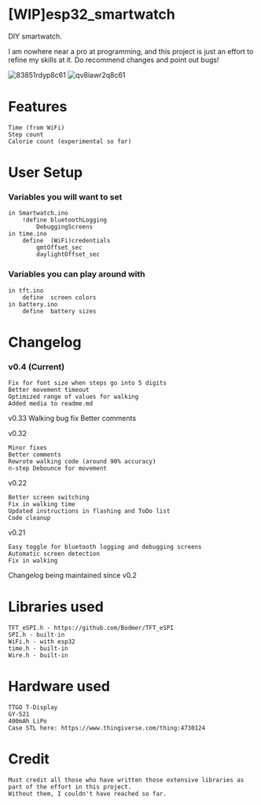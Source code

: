 
# [WIP]esp32_smartwatch
DIY smartwatch.

I am nowhere near a pro at programming, and this project is just an effort to refine my skills at it. Do recommend changes and point out bugs! 

![83851rdyp8c61](https://user-images.githubusercontent.com/14368465/106637627-f688be80-65a8-11eb-9b04-b9190dd37171.jpg)
![qv8iawr2q8c61](https://user-images.githubusercontent.com/14368465/106637832-3059c500-65a9-11eb-8190-96edd26f87b8.gif)

# Features 
	Time (from WiFi)
	Step count
	Calorie count (experimental so far) 
# User Setup
### Variables you will want to set
	in Smartwatch.ino
		!define	bluetoothLogging
			DebuggingScreens
	in time.ino
		define 	(WiFi)credentials
			gmtOffset_sec
			daylightOffset_sec
			
### Variables you can play around with
	in tft.ino
		define 	screen colors
	in battery.ino
		define 	battery sizes

# Changelog

### v0.4 (Current)
	
	Fix for font size when steps go into 5 digits
	Better movement timeout
	Optimized range of values for walking
	Added media to readme.md
	
v0.33
	Walking bug fix
	Better comments

v0.32

	Minor fixes
	Better comments
	Rewrote walking code (around 90% accuracy)
	n-step Debounce for movement
	
v0.22
	
	Better screen switching
	Fix in walking time
	Updated instructions in flashing and ToDo list
	Code cleanup
		
v0.21
	
	Easy toggle for bluetooth logging and debugging screens	
	Automatic screen detection	
	Fix in walking

Changelog being maintained since v0.2

# Libraries used
  	TFT_eSPI.h - https://github.com/Bodmer/TFT_eSPI
  	SPI.h - built-in
  	WiFi.h - with esp32 
  	time.h - built-in
  	Wire.h - built-in

# Hardware used
  	TTGO T-Display
  	GY-521
  	400mAh LiPo
  	Case STL here: https://www.thingiverse.com/thing:4730124

# Credit
	Must credit all those who have written those extensive libraries as part of the effort in this project.
	Without them, I couldn't have reached so far.



